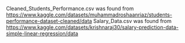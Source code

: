 Cleaned_Students_Performance.csv was found from https://www.kaggle.com/datasets/muhammadroshaanriaz/students-performance-dataset-cleaned/data
Salary_Data.csv was found from https://www.kaggle.com/datasets/krishnaraj30/salary-prediction-data-simple-linear-regression/data 
